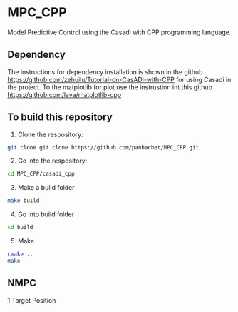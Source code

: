 # MPC_CPP
Model Predictive Control using the Casadi with CPP programming language.

## Dependency
The instructions for dependency installation is shown in the github https://github.com/zehuilu/Tutorial-on-CasADi-with-CPP for using Casadi in the project.
To the matplotlib for plot use the instrustion int this github https://github.com/lava/matplotlib-cpp

## To build this repository 
1. Clone the respository:
```bash
git clone git clone https://github.com/panhachet/MPC_CPP.git
```
2. Go into the respository:
```bash
cd MPC_CPP/casadi_cpp
```
3. Make a build folder
```bash
make build
```
4. Go into build folder
```bash
cd build 
```
5. Make
```bash
cmake ..
make
```
## NMPC 
1 Target Position
